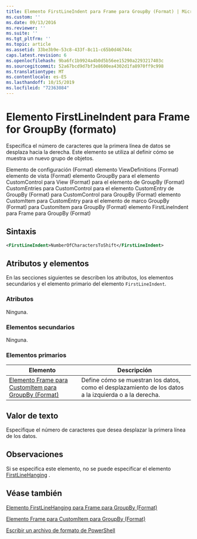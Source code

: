 ```yaml
---
title: Elemento FirstLineIndent para Frame para GroupBy (Format) | Microsoft Docs
ms.custom: ''
ms.date: 09/13/2016
ms.reviewer: ''
ms.suite: ''
ms.tgt_pltfrm: ''
ms.topic: article
ms.assetid: 33be3b9e-53c8-433f-8c11-c65b0d46744c
caps.latest.revision: 6
ms.openlocfilehash: 9ba6fc1b9924a4b0d5b56ee15290a2293217403c
ms.sourcegitcommit: 52a67bcd9d7bf3e8600ea4302d1fa8970ff9c998
ms.translationtype: MT
ms.contentlocale: es-ES
ms.lasthandoff: 10/15/2019
ms.locfileid: "72363084"
---
```

# <a name="firstlineindent-element-for-frame-for-groupby-format"></a>Elemento FirstLineIndent para Frame for GroupBy (formato)

Especifica el número de caracteres que la primera línea de datos se desplaza hacia la derecha. Este elemento se utiliza al definir cómo se muestra un nuevo grupo de objetos.

Elemento de configuración (Format) elemento ViewDefinitions (Format) elemento de vista (Format) elemento GroupBy para el elemento CustomControl para View (Format) para el elemento de GroupBy (Format) CustomEntries para CustomControl para el elemento CustomEntry de GroupBy (Format) para CustomControl para GroupBy (Format) elemento CustomItem para CustomEntry para el elemento de marco GroupBy (Format) para CustomItem para GroupBy (Format) elemento FirstLineIndent para Frame para GroupBy (Format)

## <a name="syntax"></a>Sintaxis

```xml
<FirstLineIndent>NumberOfCharactersToShift</FirstLineIndent>
```

## <a name="attributes-and-elements"></a>Atributos y elementos

En las secciones siguientes se describen los atributos, los elementos secundarios y el elemento primario del elemento `FirstLineIndent`.

### <a name="attributes"></a>Atributos

Ninguna.

### <a name="child-elements"></a>Elementos secundarios

Ninguna.

### <a name="parent-elements"></a>Elementos primarios

|Elemento|Descripción|
|-------------|-----------------|
|[Elemento Frame para CustomItem para GroupBy (Format)](./frame-element-for-customitem-for-groupby-format.md)|Define cómo se muestran los datos, como el desplazamiento de los datos a la izquierda o a la derecha.|

## <a name="text-value"></a>Valor de texto

Especifique el número de caracteres que desea desplazar la primera línea de los datos.

## <a name="remarks"></a>Observaciones

Si se especifica este elemento, no se puede especificar el elemento [FirstLineHanging](./firstlinehanging-element-for-frame-for-groupby-format.md) .

## <a name="see-also"></a>Véase también

[Elemento FirstLineHanging para Frame para GroupBy (Format)](./firstlinehanging-element-for-frame-for-groupby-format.md)

[Elemento Frame para CustomItem para GroupBy (Format)](./frame-element-for-customitem-for-groupby-format.md)

[Escribir un archivo de formato de PowerShell](./writing-a-powershell-formatting-file.md)
